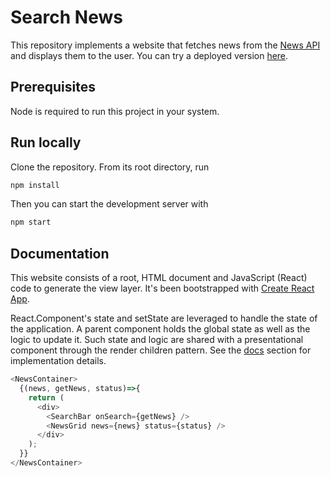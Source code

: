 # Search News

This repository implements a website that fetches news from the [News API](https://newsapi.org/) and displays them to the user. You can try a deployed version [here](https://modest-babbage-f6eb2c.netlify.com/).

## Prerequisites

Node is required to run this project in your system.

## Run locally

Clone the repository. From its root directory, run

```sh
npm install
```

Then you can start the development server with

```sh
npm start
```

## Documentation

This website consists of a root, HTML document and JavaScript (React) code to generate the view layer. It's been bootstrapped with [Create React App](https://github.com/facebook/create-react-app).

React.Component's state and setState are leveraged to handle the state of the application. A parent component holds the global state as well as the logic to update it. Such state and logic are shared with a presentational component through the render children pattern. See the [docs](https://github.com/luisrevillam/search-news/tree/component-state/docs) section for implementation details.

```javascript
<NewsContainer>
  {(news, getNews, status)=>{
    return (
      <div>
        <SearchBar onSearch={getNews} />
        <NewsGrid news={news} status={status} />
      </div>
    );
  }}
</NewsContainer>
```
